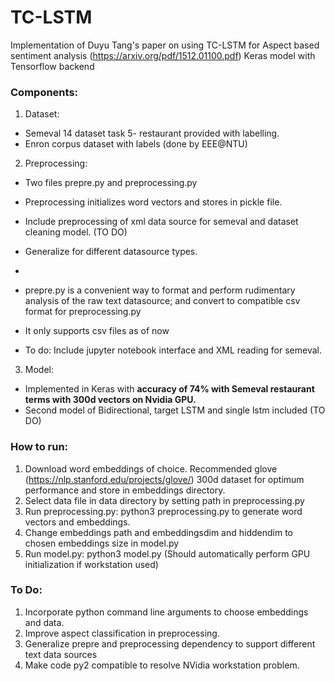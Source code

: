 # TC-LSTM 

Implementation of Duyu Tang's paper on using TC-LSTM for Aspect based sentiment analysis (https://arxiv.org/pdf/1512.01100.pdf)
Keras model with Tensorflow backend

### Components:
1) Dataset: 
+ Semeval 14 dataset task 5- restaurant provided with labelling. 
+ Enron corpus dataset with labels (done by EEE@NTU)

2) Preprocessing:
+ Two files prepre.py and preprocessing.py

+ Preprocessing initializes word vectors and stores in pickle file.
+ Include preprocessing of xml data source for semeval and dataset cleaning model. (TO DO)
+ Generalize for different datasource types.
+ 
+ prepre.py is a convenient way to format and perform rudimentary analysis of the raw text datasource; and convert to compatible csv format for preprocessing.py
+ It only supports csv files as of now 
+ To do: Include jupyter notebook interface and XML reading for semeval.


3) Model:
+ Implemented in Keras with **accuracy of 74% with Semeval restaurant terms with 300d vectors on Nvidia GPU.**
+ Second model of Bidirectional, target LSTM and single lstm included (TO DO)



### How to run:
1) Download word embeddings of choice. Recommended glove (https://nlp.stanford.edu/projects/glove/) 300d dataset for optimum performance and store in embeddings directory.
2) Select data file in data directory by setting path in preprocessing.py
3) Run preprocessing.py: python3 preprocessing.py to generate word vectors and embeddings.
4) Change embeddings path and embeddingsdim and hiddendim to chosen embeddings size in model.py
5) Run model.py: python3 model.py (Should automatically perform GPU initialization if workstation used)

### To Do:
1) Incorporate python command line arguments to choose embeddings and data.
2) Improve aspect classification in preprocessing.
3) Generalize prepre and preprocessing dependency to support different text data sources
4) Make code py2 compatible to resolve NVidia workstation problem.
